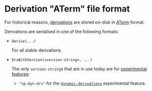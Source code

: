 # Derivation "ATerm" file format

For historical reasons, [derivations](@docroot@/glossary.md#gloss-derivation) are stored on-disk in [ATerm](https://homepages.cwi.nl/~daybuild/daily-books/technology/aterm-guide/aterm-guide.html) format.

Derivations are serialised in one of the following formats:

- ```
  Derive(...)
  ```

  For all stable derivations.

- ```
  DrvWithVersion(<version-string>, ...)
  ```

  The only `version-string`s that are in use today are for [experimental features](@docroot@/contributing/experimental-features.md):

  - `"xp-dyn-drv"` for the [`dynamic-derivations`](@docroot@/contributing/experimental-features.md#xp-feature-dynamic-derivations) experimental feature.
